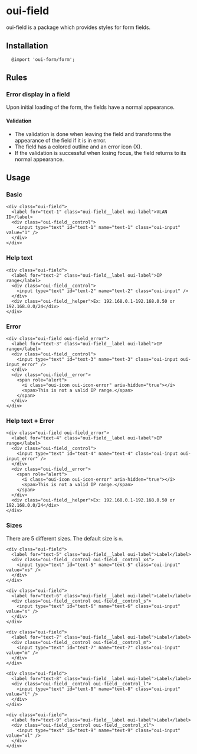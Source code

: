# oui-field

<component-status cx-design="complete" ux="rc"></component-status>

oui-field is a package which provides styles for form fields.

## Installation

```less
  @import 'oui-form/form';
```

## Rules

### Error display in a field

Upon initial loading of the form, the fields have a normal appearance.

#### Validation

* The validation is done when leaving the field and transforms the appearance of the field if it is in error.
* The field has a colored outline and an error icon (X).  
* If the validation is successful when losing focus, the field returns to its normal appearance.

## Usage

### Basic

```html:preview
<div class="oui-field">
  <label for="text-1" class="oui-field__label oui-label">VLAN ID</label>
  <div class="oui-field__control">
    <input type="text" id="text-1" name="text-1" class="oui-input" value="1" />
  </div>
</div>
```

### Help text

```html:preview
<div class="oui-field">
  <label for="text-2" class="oui-field__label oui-label">IP range</label>
  <div class="oui-field__control">
    <input type="text" id="text-2" name="text-2" class="oui-input" />
  </div>
  <div class="oui-field__helper">Ex: 192.168.0.1-192.168.0.50 or 192.168.0.0/24</div>
</div>
```

### Error

```html:preview
<div class="oui-field oui-field_error">
  <label for="text-3" class="oui-field__label oui-label">IP range</label>
  <div class="oui-field__control">
    <input type="text" id="text-3" name="text-3" class="oui-input oui-input_error" />
  </div>
  <div class="oui-field__error">
    <span role="alert">
      <i class="oui-icon oui-icon-error" aria-hidden="true"></i>
      <span>This is not a valid IP range.</span>
    </span>
  </div>
</div>
```

### Help text + Error

```html:preview
<div class="oui-field oui-field_error">
  <label for="text-4" class="oui-field__label oui-label">IP range</label>
  <div class="oui-field__control">
    <input type="text" id="text-4" name="text-4" class="oui-input oui-input_error" />
  </div>
  <div class="oui-field__error">
    <span role="alert">
      <i class="oui-icon oui-icon-error" aria-hidden="true"></i>
      <span>This is not a valid IP range.</span>
    </span>
  </div>
  <div class="oui-field__helper">Ex: 192.168.0.1-192.168.0.50 or 192.168.0.0/24</div>
</div>
```

### Sizes

There are 5 different sizes. The default size is `m`.

```html:preview
<div class="oui-field">
  <label for="text-5" class="oui-field__label oui-label">Label</label>
  <div class="oui-field__control oui-field__control_xs">
    <input type="text" id="text-5" name="text-5" class="oui-input" value="xs" />
  </div>
</div>

<div class="oui-field">
  <label for="text-6" class="oui-field__label oui-label">Label</label>
  <div class="oui-field__control oui-field__control_s">
    <input type="text" id="text-6" name="text-6" class="oui-input" value="s" />
  </div>
</div>

<div class="oui-field">
  <label for="text-7" class="oui-field__label oui-label">Label</label>
  <div class="oui-field__control oui-field__control_m">
    <input type="text" id="text-7" name="text-7" class="oui-input" value="m" />
  </div>
</div>

<div class="oui-field">
  <label for="text-8" class="oui-field__label oui-label">Label</label>
  <div class="oui-field__control oui-field__control_l">
    <input type="text" id="text-8" name="text-8" class="oui-input" value="l" />
  </div>
</div>

<div class="oui-field">
  <label for="text-9" class="oui-field__label oui-label">Label</label>
  <div class="oui-field__control oui-field__control_xl">
    <input type="text" id="text-9" name="text-9" class="oui-input" value="xl" />
  </div>
</div>
```
